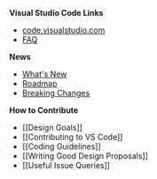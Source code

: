 **Visual Studio Code Links**
* [code.visualstudio.com](http://code.visualstudio.com)
* [FAQ](https://code.visualstudio.com/Docs/supporting/FAQ)

**News**
* [What's New](http://code.visualstudio.com/updates)
* [Roadmap](roadmap)
* [Breaking Changes](breakingchanges)

**How to Contribute**
* [[Design Goals]]
* [[Contributing to VS Code]]
* [[Coding Guidelines]]
* [[Writing Good Design Proposals]]
* [[Useful Issue Queries]]